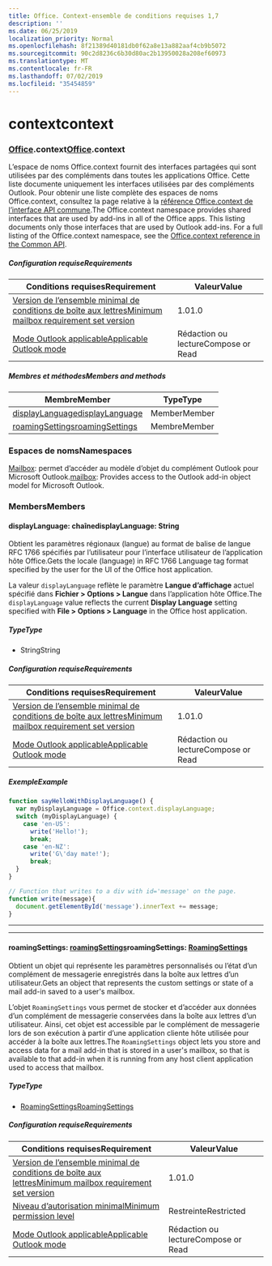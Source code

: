```yaml
---
title: Office. Context-ensemble de conditions requises 1,7
description: ''
ms.date: 06/25/2019
localization_priority: Normal
ms.openlocfilehash: 8f21389d40181db0f62a8e13a882aaf4cb9b5072
ms.sourcegitcommit: 90c2d8236c6b30d80ac2b13950028a208ef60973
ms.translationtype: MT
ms.contentlocale: fr-FR
ms.lasthandoff: 07/02/2019
ms.locfileid: "35454859"
---
```

# <a name="context"></a><span data-ttu-id="2c6cd-102">context</span><span class="sxs-lookup"><span data-stu-id="2c6cd-102">context</span></span>

### <a name="officeofficemdcontext"></a><span data-ttu-id="2c6cd-103">[Office](Office.md).context</span><span class="sxs-lookup"><span data-stu-id="2c6cd-103">[Office](Office.md).context</span></span>

<span data-ttu-id="2c6cd-p101">L’espace de noms Office.context fournit des interfaces partagées qui sont utilisées par des compléments dans toutes les applications Office. Cette liste documente uniquement les interfaces utilisées par des compléments Outlook. Pour obtenir une liste complète des espaces de noms Office.context, consultez la page relative à la [référence Office.context de l’interface API commune](/javascript/api/office/office.context).</span><span class="sxs-lookup"><span data-stu-id="2c6cd-p101">The Office.context namespace provides shared interfaces that are used by add-ins in all of the Office apps. This listing documents only those interfaces that are used by Outlook add-ins. For a full listing of the Office.context namespace, see the [Office.context reference in the Common API](/javascript/api/office/office.context).</span></span>

##### <a name="requirements"></a><span data-ttu-id="2c6cd-106">Configuration requise</span><span class="sxs-lookup"><span data-stu-id="2c6cd-106">Requirements</span></span>

|<span data-ttu-id="2c6cd-107">Conditions requises</span><span class="sxs-lookup"><span data-stu-id="2c6cd-107">Requirement</span></span>| <span data-ttu-id="2c6cd-108">Valeur</span><span class="sxs-lookup"><span data-stu-id="2c6cd-108">Value</span></span>|
|---|---|
|[<span data-ttu-id="2c6cd-109">Version de l’ensemble minimal de conditions de boîte aux lettres</span><span class="sxs-lookup"><span data-stu-id="2c6cd-109">Minimum mailbox requirement set version</span></span>](/office/dev/add-ins/reference/requirement-sets/outlook-api-requirement-sets)| <span data-ttu-id="2c6cd-110">1.0</span><span class="sxs-lookup"><span data-stu-id="2c6cd-110">1.0</span></span>|
|[<span data-ttu-id="2c6cd-111">Mode Outlook applicable</span><span class="sxs-lookup"><span data-stu-id="2c6cd-111">Applicable Outlook mode</span></span>](/outlook/add-ins/#extension-points)| <span data-ttu-id="2c6cd-112">Rédaction ou lecture</span><span class="sxs-lookup"><span data-stu-id="2c6cd-112">Compose or Read</span></span>|

##### <a name="members-and-methods"></a><span data-ttu-id="2c6cd-113">Membres et méthodes</span><span class="sxs-lookup"><span data-stu-id="2c6cd-113">Members and methods</span></span>

| <span data-ttu-id="2c6cd-114">Membre</span><span class="sxs-lookup"><span data-stu-id="2c6cd-114">Member</span></span> | <span data-ttu-id="2c6cd-115">Type</span><span class="sxs-lookup"><span data-stu-id="2c6cd-115">Type</span></span> |
|--------|------|
| [<span data-ttu-id="2c6cd-116">displayLanguage</span><span class="sxs-lookup"><span data-stu-id="2c6cd-116">displayLanguage</span></span>](#displaylanguage-string) | <span data-ttu-id="2c6cd-117">Member</span><span class="sxs-lookup"><span data-stu-id="2c6cd-117">Member</span></span> |
| [<span data-ttu-id="2c6cd-118">roamingSettings</span><span class="sxs-lookup"><span data-stu-id="2c6cd-118">roamingSettings</span></span>](#roamingsettings-roamingsettings) | <span data-ttu-id="2c6cd-119">Membre</span><span class="sxs-lookup"><span data-stu-id="2c6cd-119">Member</span></span> |

### <a name="namespaces"></a><span data-ttu-id="2c6cd-120">Espaces de noms</span><span class="sxs-lookup"><span data-stu-id="2c6cd-120">Namespaces</span></span>

<span data-ttu-id="2c6cd-121">[Mailbox](office.context.mailbox.md): permet d’accéder au modèle d’objet du complément Outlook pour Microsoft Outlook.</span><span class="sxs-lookup"><span data-stu-id="2c6cd-121">[mailbox](office.context.mailbox.md): Provides access to the Outlook add-in object model for Microsoft Outlook.</span></span>

### <a name="members"></a><span data-ttu-id="2c6cd-122">Members</span><span class="sxs-lookup"><span data-stu-id="2c6cd-122">Members</span></span>

#### <a name="displaylanguage-string"></a><span data-ttu-id="2c6cd-123">displayLanguage: chaîne</span><span class="sxs-lookup"><span data-stu-id="2c6cd-123">displayLanguage: String</span></span>

<span data-ttu-id="2c6cd-124">Obtient les paramètres régionaux (langue) au format de balise de langue RFC 1766 spécifiés par l’utilisateur pour l’interface utilisateur de l’application hôte Office.</span><span class="sxs-lookup"><span data-stu-id="2c6cd-124">Gets the locale (language) in RFC 1766 Language tag format specified by the user for the UI of the Office host application.</span></span>

<span data-ttu-id="2c6cd-125">La valeur `displayLanguage` reflète le paramètre **Langue d’affichage** actuel spécifié dans **Fichier > Options > Langue** dans l’application hôte Office.</span><span class="sxs-lookup"><span data-stu-id="2c6cd-125">The `displayLanguage` value reflects the current **Display Language** setting specified with **File > Options > Language** in the Office host application.</span></span>

##### <a name="type"></a><span data-ttu-id="2c6cd-126">Type</span><span class="sxs-lookup"><span data-stu-id="2c6cd-126">Type</span></span>

*   <span data-ttu-id="2c6cd-127">String</span><span class="sxs-lookup"><span data-stu-id="2c6cd-127">String</span></span>

##### <a name="requirements"></a><span data-ttu-id="2c6cd-128">Configuration requise</span><span class="sxs-lookup"><span data-stu-id="2c6cd-128">Requirements</span></span>

|<span data-ttu-id="2c6cd-129">Conditions requises</span><span class="sxs-lookup"><span data-stu-id="2c6cd-129">Requirement</span></span>| <span data-ttu-id="2c6cd-130">Valeur</span><span class="sxs-lookup"><span data-stu-id="2c6cd-130">Value</span></span>|
|---|---|
|[<span data-ttu-id="2c6cd-131">Version de l’ensemble minimal de conditions de boîte aux lettres</span><span class="sxs-lookup"><span data-stu-id="2c6cd-131">Minimum mailbox requirement set version</span></span>](/office/dev/add-ins/reference/requirement-sets/outlook-api-requirement-sets)| <span data-ttu-id="2c6cd-132">1.0</span><span class="sxs-lookup"><span data-stu-id="2c6cd-132">1.0</span></span>|
|[<span data-ttu-id="2c6cd-133">Mode Outlook applicable</span><span class="sxs-lookup"><span data-stu-id="2c6cd-133">Applicable Outlook mode</span></span>](/outlook/add-ins/#extension-points)| <span data-ttu-id="2c6cd-134">Rédaction ou lecture</span><span class="sxs-lookup"><span data-stu-id="2c6cd-134">Compose or Read</span></span>|

##### <a name="example"></a><span data-ttu-id="2c6cd-135">Exemple</span><span class="sxs-lookup"><span data-stu-id="2c6cd-135">Example</span></span>

```javascript
function sayHelloWithDisplayLanguage() {
  var myDisplayLanguage = Office.context.displayLanguage;
  switch (myDisplayLanguage) {
    case 'en-US':
      write('Hello!');
      break;
    case 'en-NZ':
      write('G\'day mate!');
      break;
  }
}

// Function that writes to a div with id='message' on the page.
function write(message){
  document.getElementById('message').innerText += message;
}
```

---
---

#### <a name="roamingsettings-roamingsettingsjavascriptapioutlook17officeroamingsettings"></a><span data-ttu-id="2c6cd-136">roamingSettings: [roamingSettings](/javascript/api/outlook_1_7/office.RoamingSettings)</span><span class="sxs-lookup"><span data-stu-id="2c6cd-136">roamingSettings: [RoamingSettings](/javascript/api/outlook_1_7/office.RoamingSettings)</span></span>

<span data-ttu-id="2c6cd-137">Obtient un objet qui représente les paramètres personnalisés ou l’état d’un complément de messagerie enregistrés dans la boîte aux lettres d’un utilisateur.</span><span class="sxs-lookup"><span data-stu-id="2c6cd-137">Gets an object that represents the custom settings or state of a mail add-in saved to a user's mailbox.</span></span>

<span data-ttu-id="2c6cd-138">L’objet `RoamingSettings` vous permet de stocker et d’accéder aux données d’un complément de messagerie conservées dans la boîte aux lettres d’un utilisateur. Ainsi, cet objet est accessible par le complément de messagerie lors de son exécution à partir d’une application cliente hôte utilisée pour accéder à la boîte aux lettres.</span><span class="sxs-lookup"><span data-stu-id="2c6cd-138">The `RoamingSettings` object lets you store and access data for a mail add-in that is stored in a user's mailbox, so that is available to that add-in when it is running from any host client application used to access that mailbox.</span></span>

##### <a name="type"></a><span data-ttu-id="2c6cd-139">Type</span><span class="sxs-lookup"><span data-stu-id="2c6cd-139">Type</span></span>

*   [<span data-ttu-id="2c6cd-140">RoamingSettings</span><span class="sxs-lookup"><span data-stu-id="2c6cd-140">RoamingSettings</span></span>](/javascript/api/outlook_1_7/office.RoamingSettings)

##### <a name="requirements"></a><span data-ttu-id="2c6cd-141">Configuration requise</span><span class="sxs-lookup"><span data-stu-id="2c6cd-141">Requirements</span></span>

|<span data-ttu-id="2c6cd-142">Conditions requises</span><span class="sxs-lookup"><span data-stu-id="2c6cd-142">Requirement</span></span>| <span data-ttu-id="2c6cd-143">Valeur</span><span class="sxs-lookup"><span data-stu-id="2c6cd-143">Value</span></span>|
|---|---|
|[<span data-ttu-id="2c6cd-144">Version de l’ensemble minimal de conditions de boîte aux lettres</span><span class="sxs-lookup"><span data-stu-id="2c6cd-144">Minimum mailbox requirement set version</span></span>](/office/dev/add-ins/reference/requirement-sets/outlook-api-requirement-sets)| <span data-ttu-id="2c6cd-145">1.0</span><span class="sxs-lookup"><span data-stu-id="2c6cd-145">1.0</span></span>|
|[<span data-ttu-id="2c6cd-146">Niveau d’autorisation minimal</span><span class="sxs-lookup"><span data-stu-id="2c6cd-146">Minimum permission level</span></span>](/outlook/add-ins/understanding-outlook-add-in-permissions)| <span data-ttu-id="2c6cd-147">Restreinte</span><span class="sxs-lookup"><span data-stu-id="2c6cd-147">Restricted</span></span>|
|[<span data-ttu-id="2c6cd-148">Mode Outlook applicable</span><span class="sxs-lookup"><span data-stu-id="2c6cd-148">Applicable Outlook mode</span></span>](/outlook/add-ins/#extension-points)| <span data-ttu-id="2c6cd-149">Rédaction ou lecture</span><span class="sxs-lookup"><span data-stu-id="2c6cd-149">Compose or Read</span></span>|
